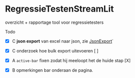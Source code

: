 # RegressieTestenStreamLit
overzicht + rapportage tool voor regressietesters

Todo 
- [x] C **json export** van excel naar json, zie [JsonExport](https://github.com/ict-vanaf-morgen/JsonExport)`
- [x] C onderzoek hoe bulk export uitevoeren [ ]
- [x] A `active-bar` fixen zodat hij meeloopt het de huide stap [X]
- [x] B opmerkingen bar onderaan de pagina. 
    
  
